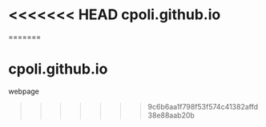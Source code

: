 <<<<<<< HEAD
cpoli.github.io
===============
=======
# cpoli.github.io
webpage
>>>>>>> 9c6b6aa1f798f53f574c41382affd38e88aab20b
